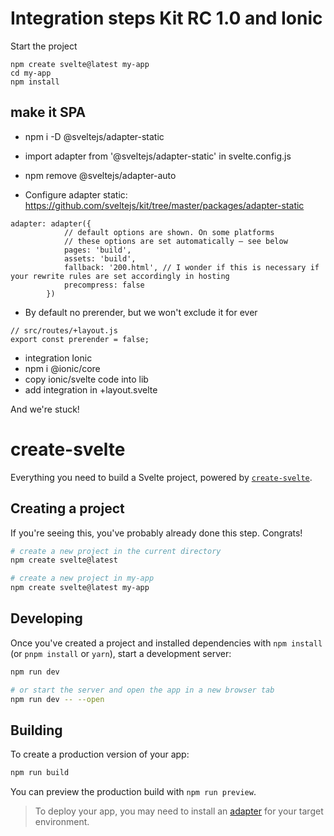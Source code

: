 # Integration steps Kit RC 1.0 and Ionic

Start the project
```
npm create svelte@latest my-app
cd my-app
npm install
```

## make it SPA
- npm i -D @sveltejs/adapter-static
- import adapter from '@sveltejs/adapter-static' in svelte.config.js
- npm remove @sveltejs/adapter-auto

- Configure adapter static: https://github.com/sveltejs/kit/tree/master/packages/adapter-static
```
adapter: adapter({
			// default options are shown. On some platforms
			// these options are set automatically — see below
			pages: 'build',
			assets: 'build',
			fallback: '200.html', // I wonder if this is necessary if your rewrite rules are set accordingly in hosting
			precompress: false
		})
```

- By default no prerender, but we won't exclude it for ever
```
// src/routes/+layout.js
export const prerender = false;
```

- integration Ionic
- npm i @ionic/core 
- copy ionic/svelte code into lib
- add integration in +layout.svelte

And we're stuck!


# create-svelte

Everything you need to build a Svelte project, powered by [`create-svelte`](https://github.com/sveltejs/kit/tree/master/packages/create-svelte).

## Creating a project

If you're seeing this, you've probably already done this step. Congrats!

```bash
# create a new project in the current directory
npm create svelte@latest

# create a new project in my-app
npm create svelte@latest my-app
```

## Developing

Once you've created a project and installed dependencies with `npm install` (or `pnpm install` or `yarn`), start a development server:

```bash
npm run dev

# or start the server and open the app in a new browser tab
npm run dev -- --open
```

## Building

To create a production version of your app:

```bash
npm run build
```

You can preview the production build with `npm run preview`.

> To deploy your app, you may need to install an [adapter](https://kit.svelte.dev/docs/adapters) for your target environment.
